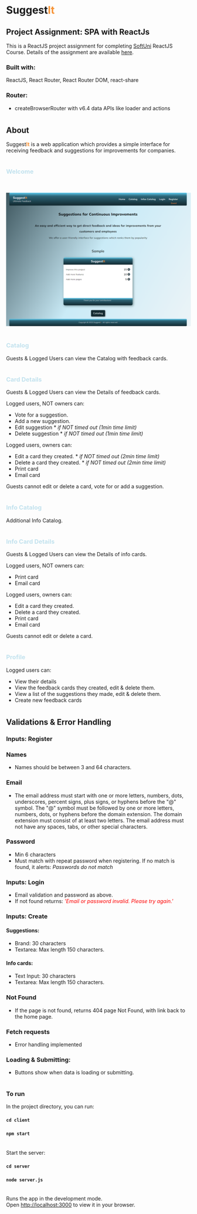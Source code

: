 # Suggest<span style="color:#F79234">**It**</span>
## **Project Assignment: SPA with ReactJs**


This is a ReactJS project assignment for completing [SoftUni](https://softuni.bg/)
ReactJS Course. Details of the assignment are available [here](https://github.com/zhenyahodges/SoftUni-Courses/blob/main/Front_End/REACT/REACT-PROJECT/ReactJS-Project-Assignment.docx).

 ### **Built with:**

 ReactJS, React Router, React Router DOM, react-share
### **Router:**

 * createBrowserRouter  with v6.4 data APIs like loader and actions
#
## **About**
Suggest<span style="color:#F79234">**It**</span> is a web application which provides a simple interface for receiving feedback and suggestions for improvements for companies.
#

### <span style="color:#c2e2ee">**Welcome**</span>
<br>

![alt text](./readme-res/SuggestIt-Welcome-View.png "Welcome View")

#
### <span style="color:#c2e2ee">Catalog</span>

Guests & Logged Users can view the Catalog with feedback cards.
#
### <span style="color:#c2e2ee">**Card Details**</span>
Guests & Logged Users can view the Details of feedback cards.

Logged users, NOT owners can:
* Vote for a suggestion.
* Add a new suggestion.
* Edit suggestion * *if NOT timed out (1min time limit)*
* Delete suggestion * *if NOT timed out (1min time limit)*

Logged users, owners can:
* Edit a card they created. * *if NOT timed out (2min time limit)*
* Delete a card they created. * *if NOT timed out (2min time limit)*
* Print card
* Email card

Guests cannot edit or delete a card, vote for or add a suggestion.
#
### <span style="color:#c2e2ee">**Info Catalog**</span>
Additional Info Catalog.
#
### <span style="color:#c2e2ee">**Info Card Details**</span>
Guests & Logged Users can view the Details of info cards.

Logged users, NOT owners can:
* Print card
* Email card

Logged users, owners can:
* Edit a card they created.
* Delete a card they created.
* Print card
* Email card

Guests cannot edit or delete a card.
#
### <span style="color:#c2e2ee">**Profile**</span>
Logged users can:
* View their details
* View the feedback cards they created, edit & delete them.
* View a list of the suggestions they made, edit & delete them.
* Create new feedback cards


#
## **Validations & Error Handling**

### **Inputs: Register**

### Names
* Names should be between 3 and 64  characters.

### Email
* The email address must start with one or more letters, numbers, dots, underscores, percent signs, plus signs, or hyphens before the "@" symbol.
The "@" symbol must be followed by one or more letters, numbers, dots, or hyphens before the domain extension.
The domain extension must consist of at least two letters.
The email address must not have any spaces, tabs, or other special characters.

### Password
* Min 6 characters
* Must match with repeat password when registering. If no match is found, it alerts: *Passwords do not match*

### **Inputs:  Login**
* Email validation and password as above.
* If not found returns: <span style="color:red">*'Email or password invalid. Please try again.'*</span>

### **Inputs:  Create**
#### **Suggestions**:
* Brand: 30 characters
* Textarea: Max length 150 characters.

####  **Info cards**:
* Text Input: 30 characters
* Textarea: Max length 150 characters.

### **Not Found**
* If the page is not found, returns 404 page Not Found, with link back to the home page.

### **Fetch requests**
* Error handling implemented

### **Loading & Submitting:**
* Buttons show when data is loading or submitting.
#
### **To run**

In the project directory, you can run:

#### `cd client`
#### `npm start`
\
Start the server:
#### `cd server`
#### `node server.js`

\
Runs the app in the development mode.\
Open [http://localhost:3000](http://localhost:3000) to view it in your browser.
#



